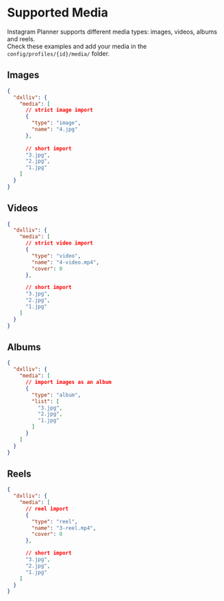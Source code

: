 # Supported Media

Instagram Planner supports different media types: images, videos, albums and reels.  
Check these examples and add your media in the `config/profiles/{id}/media/` folder.

## Images

```json
{
  "dxlliv": {
    "media": [
      // strict image import
      {
        "type": "image",
        "name": "4.jpg"
      },
      
      // short import
      "3.jpg",
      "2.jpg",
      "1.jpg"
    ]
  }
}
```

## Videos

```json
{
  "dxlliv": {
    "media": [
      // strict video import
      {
        "type": "video",
        "name": "4-video.mp4",
        "cover": 0
      },

      // short import
      "3.jpg",
      "2.jpg",
      "1.jpg"
    ]
  }
}
```

## Albums

```json
{
  "dxlliv": {
    "media": [
      // import images as an album
      {
        "type": "album",
        "list": [
          "3.jpg",
          "2.jpg",
          "1.jpg"
        ]
      }
    ]
  }
}
```

## Reels

```json
{
  "dxlliv": {
    "media": [
      // reel import
      {
        "type": "reel",
        "name": "3-reel.mp4",
        "cover": 0
      },

      // short import
      "3.jpg",
      "2.jpg",
      "1.jpg"
    ]
  }
}
```